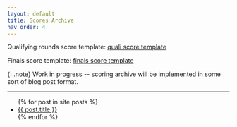 ```yaml
---
layout: default
title: Scores Archive
nav_order: 4
---
```


Qualifying rounds score template:
[quali score template]({{site.baseurl}}/assets/quali-score-template.pdf)

Finals score template:
[finals score template]({{site.baseurl}}/assets/finals-score-template.pdf)

{: .note}
Work in progress -- scoring archive will be implemented in some sort of blog post format.

---

<ul>
{% for post in site.posts %}
 <li><a href="{{ post.url }}">{{ post.title }}</a></li>
{% endfor %}
</ul>



